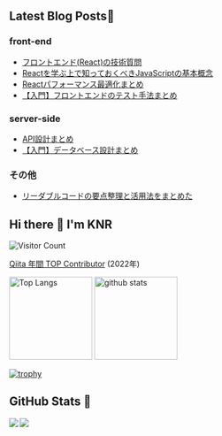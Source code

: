 ## Latest Blog Posts📘

### front-end

- [フロントエンド(React)の技術質問](https://qiita.com/KNR109/items/e13a5c5b8b461e846902)
- [Reactを学ぶ上で知っておくべきJavaScriptの基本概念](https://qiita.com/KNR109/items/d127687d54a12e992143)
- [Reactパフォーマンス最適化まとめ](https://qiita.com/KNR109/items/9f7ec8dd03d0bea8dc35)
- [【入門】フロントエンドのテスト手法まとめ](https://qiita.com/KNR109/items/7cf6b24bed318dab5715)

### server-side

- [API設計まとめ](https://qiita.com/KNR109/items/d3b6aa8803c62238d990)
- [【入門】データベース設計まとめ](https://qiita.com/KNR109/items/5d4a1954f3e8fd8eaae7)

### その他

- [リーダブルコードの要点整理と活用法をまとめた](https://qiita.com/KNR109/items/3b14e2e8f89a33c0f959)

## Hi there 👋 I'm KNR

![Visitor Count](https://komarev.com/ghpvc/?username=KNR1009)

[Qiita 年間 TOP Contributor](https://qiita.com/KNR109) (2022年)

<p align="left"> 
  <img alt="Top Langs" height="150px" src="https://github-readme-stats.vercel.app/api/top-langs/?username=KNR1009&layout=compact&show_icons=true&theme=onedark" />
  <img alt="github stats" height="150px" src="https://github-readme-stats.vercel.app/api?username=KNR1009&theme=onedark&show_icons=ture" />
</p>

[![trophy](https://github-profile-trophy.vercel.app/?username=gumipo&theme=onedark&column=7
)](https://github.com/ryo-ma/github-profile-trophy)

## GitHub Stats 🤗

<a href="https://github.com/anuraghazra/github-readme-stats">
  <img align="left" src="https://github-readme-stats.vercel.app/api?username=KNR1009&count_private=true&show_icons=true&theme=dark" />
</a>
<a href="https://github.com/anuraghazra/github-readme-stats">
  <img align="left" src="https://github-readme-stats.vercel.app/api/top-langs/?username=KNR1009" />
</a>

<!--
**KNR1009/KNR1009** is a ✨ _special_ ✨ repository because its `README.md` (this file) appears on your GitHub profile.

Here are some ideas to get you started:

- 🔭 I’m currently working on ...
- 🌱 I’m currently learning ...
- 👯 I’m looking to collaborate on ...
- 🤔 I’m looking for help with ...
- 💬 Ask me about ...
- 📫 How to reach me: ...
- 😄 Pronouns: ...
- ⚡ Fun fact: ...
-->
